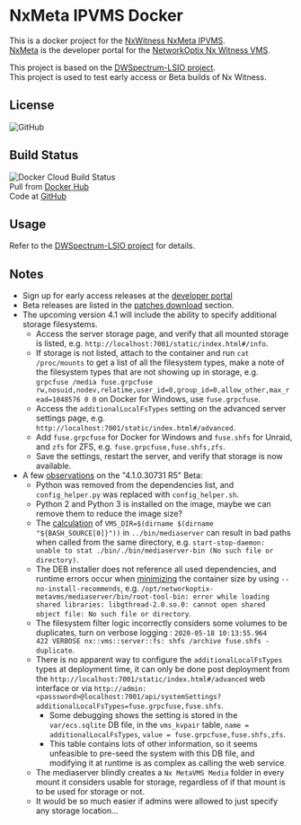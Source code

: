 # NxMeta IPVMS Docker

This is a docker project for the [NxWitness NxMeta IPVMS](https://meta.nxvms.com/).  
[NxMeta](https://meta.nxvms.com/content/about) is the developer portal for the [NetworkOptix Nx Witness VMS](https://www.networkoptix.com/nx-witness/).  

This project is based on the [DWSpectrum-LSIO project](https://github.com/ptr727/DWSpectrum-LSIO).  
This project is used to test early access or Beta builds of Nx Witness.

## License

![GitHub](https://img.shields.io/github/license/ptr727/NxMeta-LSIO)  

## Build Status

![Docker Cloud Build Status](https://img.shields.io/docker/cloud/build/ptr727/nxmeta-lsio?logo=docker)  
Pull from [Docker Hub](https://hub.docker.com/r/ptr727/nxmeta-lsio)  
Code at [GitHub](https://github.com/ptr727/NxMeta-LSIO)

## Usage

Refer to the [DWSpectrum-LSIO project](https://github.com/ptr727/DWSpectrum-LSIO) for details.

## Notes

- Sign up for early access releases at the [developer portal](https://support.networkoptix.com/hc/en-us/articles/360046713714-Get-an-Nx-Meta-Build)
- Beta releases are listed in the [patches download](https://meta.nxvms.com/downloads/patches) section.
- The upcoming version 4.1 will include the ability to specify additional storage filesystems.
  - Access the server storage page, and verify that all mounted storage is listed, e.g. `http://localhost:7001/static/index.html#/info`.
  - If storage is not listed, attach to the container and run `cat /proc/mounts` to get a list of all the filesystem types, make a note of the filesystem types that are not showing up in storage, e.g. `grpcfuse /media fuse.grpcfuse rw,nosuid,nodev,relatime,user_id=0,group_id=0,allow_other,max_read=1048576 0 0` on Docker for Windows, use `fuse.grpcfuse`.
  - Access the `additionalLocalFsTypes` setting on the advanced server settings page, e.g. `http://localhost:7001/static/index.html#/advanced`.
  - Add `fuse.grpcfuse` for Docker for Windows and `fuse.shfs` for Unraid, and `zfs` for ZFS, e.g. `fuse.grpcfuse,fuse.shfs,zfs`.
  - Save the settings, restart the server, and verify that storage is now available.
- A few [observations](https://support.networkoptix.com/hc/en-us/community/posts/360044241693-NxMeta-4-1-Beta-on-Docker) on the "4.1.0.30731 R5" Beta:
  - Python was removed from the dependencies list, and `config_helper.py` was replaced with `config_helper.sh`.
  - Python 2 and Python 3 is installed on the image, maybe we can remove them to reduce the image size?
  - The [calculation](http://mywiki.wooledge.org/BashFAQ/028) of `VMS_DIR=$(dirname $(dirname "${BASH_SOURCE[0]}"))` in `../bin/mediaserver` can result in bad paths when called from the same directory, e.g. `start-stop-daemon: unable to stat ./bin/./bin/mediaserver-bin (No such file or directory)`.
  - The DEB installer does not reference all used dependencies, and runtime errors occur when [minimizing](https://ubuntu.com/blog/we-reduced-our-docker-images-by-60-with-no-install-recommends) the container size by using `--no-install-recommends`, e.g. `/opt/networkoptix-metavms/mediaserver/bin/root-tool-bin: error while loading shared libraries: libgthread-2.0.so.0: cannot open shared object file: No such file or directory`.
  - The filesystem filter logic incorrectly considers some volumes to be duplicates, turn on verbose logging : `2020-05-18 10:13:55.964    422 VERBOSE nx::vms::server::fs: shfs /archive fuse.shfs - duplicate`.
  - There is no apparent way to configure the `additionalLocalFsTypes` types at deployment time, it can only be done post deployment from the `http://localhost:7001/static/index.html#/advanced` web interface or via `http://admin:<passsword>@localhost:7001/api/systemSettings?additionalLocalFsTypes=fuse.grpcfuse,fuse.shfs`.
    - Some debugging shows the setting is stored in the `var/ecs.sqlite` DB file, in the `vms_kvpair` table, `name = additionalLocalFsTypes`, `value = fuse.grpcfuse,fuse.shfs,zfs`.
    - This table contains lots of other information, so it seems unfeasible to pre-seed the system with this DB file, and modifying it at runtime is as complex as calling the web service.
  - The mediaserver blindly creates a `Nx MetaVMS Media` folder in every mount it considers usable for storage, regardless of if that mount is to be used for storage or not.
  - It would be so much easier if admins were allowed to just specify any storage location...
